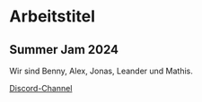 # Arbeitstitel
## Summer Jam 2024

Wir sind Benny, Alex, Jonas, Leander und Mathis.

[Discord-Channel](https://discord.com/channels/329919812920934400/1261367593789296683)
